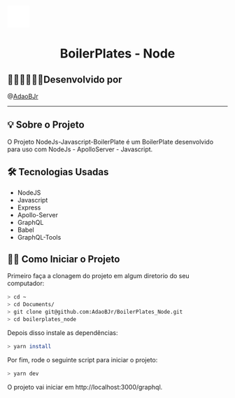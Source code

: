 <img src="readme/nodejs_animation.gif" width="50" height="50" >

<h1 align="center"> BoilerPlates - Node </h1>

## 🧑🏻‍💻🧑🏻‍💻Desenvolvido por

@[AdaoBJr](https://github.com/AdaoBJr/)
<br>

---

## 💡 Sobre o Projeto

O Projeto NodeJs-Javascript-BoilerPlate é um BoilerPlate desenvolvido para uso com NodeJs - ApolloServer - Javascript.

## 🛠 Tecnologias Usadas

- NodeJS
- Javascript
- Express
- Apollo-Server
- GraphQL
- Babel
- GraphQL-Tools

## 🧙‍♂️ Como Iniciar o Projeto

Primeiro faça a clonagem do projeto em algum diretorio do seu computador:

```bash
> cd ~
> cd Documents/
> git clone git@github.com:AdaoBJr/BoilerPlates_Node.git
> cd boilerplates_node
```

Depois disso instale as dependências:

```bash
> yarn install
```

Por fim, rode o seguinte script para iniciar o projeto:

```bash
> yarn dev
```

O projeto vai iniciar em http://localhost:3000/graphql.
